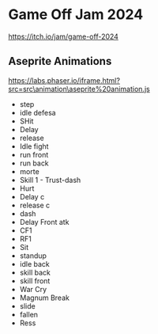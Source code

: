 # Game Off Jam 2024

https://itch.io/jam/game-off-2024

## Aseprite Animations

https://labs.phaser.io/iframe.html?src=src\animation\aseprite%20animation.js

* step
* idle defesa
* SHit
* Delay
* release
* Idle fight
* run front
* run back
* morte
* Skill 1 - Trust-dash
* Hurt
* Delay c
* release c
* dash
* Delay Front atk
* CF1
* RF1
* Sit
* standup
* idle back
* skill back
* skill front
* War Cry
* Magnum Break
* slide
* fallen
* Ress